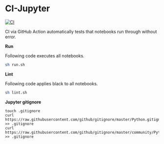 # CI-Jupyter

[![CI](https://github.com/simaki/nbproject/workflows/CI/badge.svg)](https://github.com/simaki/nbproject/actions?query=workflow%3ACI)

CI via GitHub Action automatically tests that notebooks run through without error.

**Run**

Following code executes all notebooks.

```sh
sh run.sh
```

**Lint**

Following code applies black to all notebooks.

```sh
sh lint.sh
```

**Jupyter gitignore**

```
touch .gitignore
curl https://raw.githubusercontent.com/github/gitignore/master/Python.gitignore >> .gitignore
curl https://raw.githubusercontent.com/github/gitignore/master/community/Python/JupyterNotebooks.gitignore >> .gitignore
```
